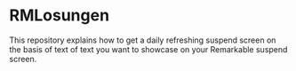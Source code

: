 # RMLosungen
This repository explains how to get a daily refreshing suspend screen on the basis of text of text you want to showcase on your Remarkable suspend screen. 
